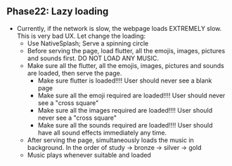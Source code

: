 ## Phase22: Lazy loading
- Currently, if the network is slow, the webpage loads EXTREMELY slow. This is very bad UX. Let change the loading:
    - Use NativeSplash; Serve a spinning circle
    - Before serving the page, load flutter, all the emojis, images, pictures and sounds first. DO NOT LOAD ANY MUSIC.
    - Make sure all the flutter, all the emojis, images, pictures and sounds are loaded, then serve the page.
        - Make sure flutter is loaded!!!! User should never see a blank page
        - Make sure all the emoji required are loaded!!!! User should never see a "cross square"
        - Make sure all the images required are loaded!!!! User should never see a "cross square"
        - Make sure all the sounds required are loaded!!!! User should have all sound effects immediately any time.
    - After serving the page, simultaneously loads the music in background. In the order of study -> bronze -> silver -> gold
    - Music plays whenever suitable and loaded